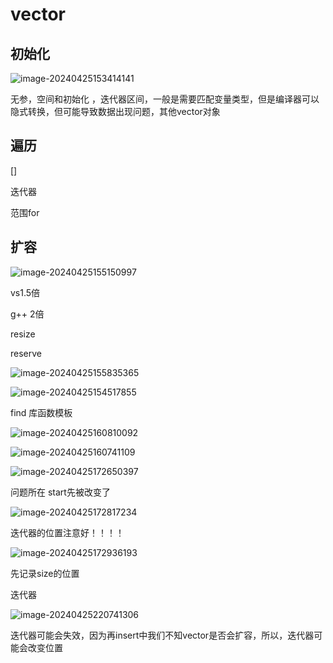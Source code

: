 # vector

## 初始化

![image-20240425153414141](C:\Users\30780\AppData\Roaming\Typora\typora-user-images\image-20240425153414141.png)

无参，空间和初始化 ，迭代器区间，一般是需要匹配变量类型，但是编译器可以隐式转换，但可能导致数据出现问题，其他vector对象

## 遍历

[]

迭代器

范围for

## 扩容

![image-20240425155150997](C:\Users\30780\AppData\Roaming\Typora\typora-user-images\image-20240425155150997.png)

vs1.5倍

g++ 2倍



resize

reserve

![image-20240425155835365](C:\Users\30780\AppData\Roaming\Typora\typora-user-images\image-20240425155835365.png)



![image-20240425154517855](C:\Users\30780\AppData\Roaming\Typora\typora-user-images\image-20240425154517855.png)

find 库函数模板

![image-20240425160810092](C:\Users\30780\AppData\Roaming\Typora\typora-user-images\image-20240425160810092.png)

![image-20240425160741109](C:\Users\30780\AppData\Roaming\Typora\typora-user-images\image-20240425160741109.png)

![image-20240425172650397](C:\Users\30780\AppData\Roaming\Typora\typora-user-images\image-20240425172650397.png)

问题所在 start先被改变了

![image-20240425172817234](C:\Users\30780\AppData\Roaming\Typora\typora-user-images\image-20240425172817234.png)

迭代器的位置注意好！！！！

![image-20240425172936193](C:\Users\30780\AppData\Roaming\Typora\typora-user-images\image-20240425172936193.png)

先记录size的位置

迭代器

![image-20240425220741306](C:\Users\30780\AppData\Roaming\Typora\typora-user-images\image-20240425220741306.png)

迭代器可能会失效，因为再insert中我们不知vector是否会扩容，所以，迭代器可能会改变位置